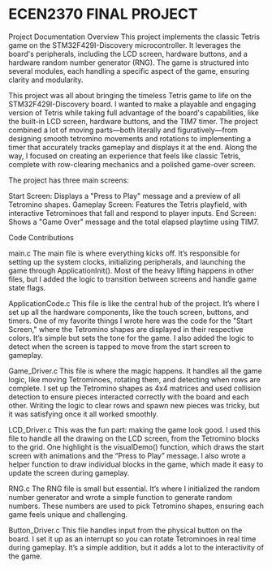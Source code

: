# ECEN2370  FINAL PROJECT
Project Documentation
Overview
This project implements the classic Tetris game on the STM32F429I-Discovery microcontroller. It leverages the board's peripherals, including the LCD screen, hardware buttons, and a hardware random number generator (RNG). The game is structured into several modules, each handling a specific aspect of the game, ensuring clarity and modularity.

This project was all about bringing the timeless Tetris game to life on the STM32F429I-Discovery board. I wanted to make a playable and engaging version of Tetris while taking full advantage of the board's capabilities, like the built-in LCD screen, hardware buttons, and the TIM7 timer. The project combined a lot of moving parts—both literally and figuratively—from designing smooth tetromino movements and rotations to implementing a timer that accurately tracks gameplay and displays it at the end. Along the way, I focused on creating an experience that feels like classic Tetris, complete with row-clearing mechanics and a polished game-over screen.

The project has three main screens:

Start Screen: Displays a "Press to Play" message and a preview of all Tetromino shapes.
Gameplay Screen: Features the Tetris playfield, with interactive Tetrominoes that fall and respond to player inputs.
End Screen: Shows a "Game Over" message and the total elapsed playtime using TIM7.


Code Contributions

main.c
The main file is where everything kicks off. It’s responsible for setting up the system clocks, initializing peripherals, and launching the game through ApplicationInit(). Most of the heavy lifting happens in other files, but I added the logic to transition between screens and handle game state flags.

ApplicationCode.c
This file is like the central hub of the project. It’s where I set up all the hardware components, like the touch screen, buttons, and timers. One of my favorite things I wrote here was the code for the "Start Screen," where the Tetromino shapes are displayed in their respective colors. It’s simple but sets the tone for the game. I also added the logic to detect when the screen is tapped to move from the start screen to gameplay.

Game_Driver.c
This file is where the magic happens. It handles all the game logic, like moving Tetrominoes, rotating them, and detecting when rows are complete. I set up the Tetromino shapes as 4x4 matrices and used collision detection to ensure pieces interacted correctly with the board and each other. Writing the logic to clear rows and spawn new pieces was tricky, but it was satisfying once it all worked smoothly.

LCD_Driver.c
This was the fun part: making the game look good. I used this file to handle all the drawing on the LCD screen, from the Tetromino blocks to the grid. One highlight is the visualDemo() function, which draws the start screen with animations and the “Press to Play” message. I also wrote a helper function to draw individual blocks in the game, which made it easy to update the screen during gameplay.

RNG.c
The RNG file is small but essential. It’s where I initialized the random number generator and wrote a simple function to generate random numbers. These numbers are used to pick Tetromino shapes, ensuring each game feels unique and challenging.

Button_Driver.c
This file handles input from the physical button on the board. I set it up as an interrupt so you can rotate Tetrominoes in real time during gameplay. It’s a simple addition, but it adds a lot to the interactivity of the game.
